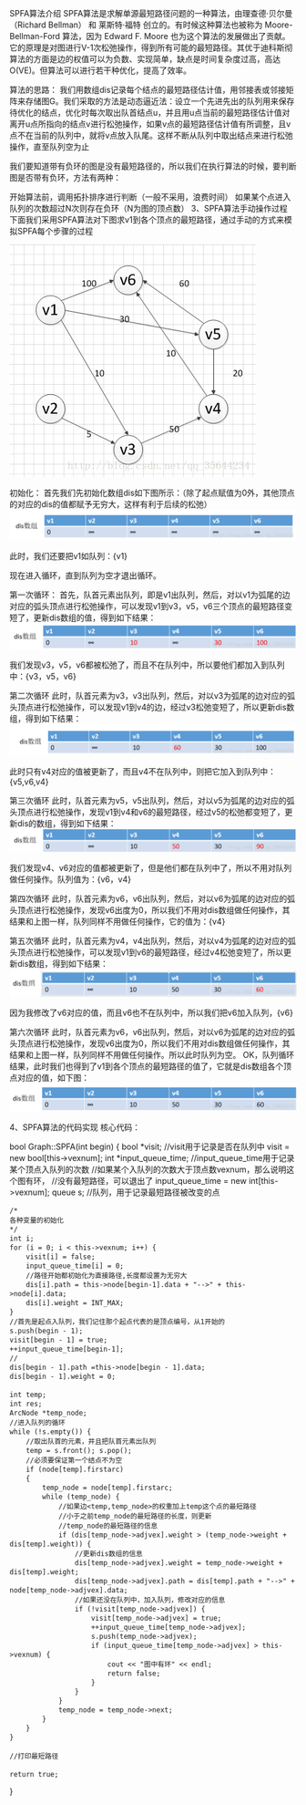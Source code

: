 SPFA算法介绍
SPFA算法是求解单源最短路径问题的一种算法，由理查德·贝尔曼（Richard Bellman） 和 莱斯特·福特 创立的。有时候这种算法也被称为 Moore-Bellman-Ford 算法，因为 Edward F. Moore 也为这个算法的发展做出了贡献。它的原理是对图进行V-1次松弛操作，得到所有可能的最短路径。其优于迪科斯彻算法的方面是边的权值可以为负数、实现简单，缺点是时间复杂度过高，高达 O(VE)。但算法可以进行若干种优化，提高了效率。

算法的思路：
我们用数组dis记录每个结点的最短路径估计值，用邻接表或邻接矩阵来存储图G。我们采取的方法是动态逼近法：设立一个先进先出的队列用来保存待优化的结点，优化时每次取出队首结点u，并且用u点当前的最短路径估计值对离开u点所指向的结点v进行松弛操作，如果v点的最短路径估计值有所调整，且v点不在当前的队列中，就将v点放入队尾。这样不断从队列中取出结点来进行松弛操作，直至队列空为止

我们要知道带有负环的图是没有最短路径的，所以我们在执行算法的时候，要判断图是否带有负环，方法有两种：

开始算法前，调用拓扑排序进行判断（一般不采用，浪费时间）
如果某个点进入队列的次数超过N次则存在负环（N为图的顶点数）
3、SPFA算法手动操作过程
下面我们采用SPFA算法对下图求v1到各个顶点的最短路径，通过手动的方式来模拟SPFA每个步骤的过程

![pic/1.png](pic/1.png)

初始化：
首先我们先初始化数组dis如下图所示：（除了起点赋值为0外，其他顶点的对应的dis的值都赋予无穷大，这样有利于后续的松弛）
![pic/2.png](pic/2.png)

此时，我们还要把v1如队列：{v1}

现在进入循环，直到队列为空才退出循环。

第一次循环：
首先，队首元素出队列，即是v1出队列，然后，对以v1为弧尾的边对应的弧头顶点进行松弛操作，可以发现v1到v3，v5，v6三个顶点的最短路径变短了，更新dis数组的值，得到如下结果：
![pic/3.png](pic/3.png)

我们发现v3，v5，v6都被松弛了，而且不在队列中，所以要他们都加入到队列中：{v3，v5，v6}

第二次循环
此时，队首元素为v3，v3出队列，然后，对以v3为弧尾的边对应的弧头顶点进行松弛操作，可以发现v1到v4的边，经过v3松弛变短了，所以更新dis数组，得到如下结果：
![pic/4.png](pic/4.png)

此时只有v4对应的值被更新了，而且v4不在队列中，则把它加入到队列中：{v5,v6,v4}

第三次循环
此时，队首元素为v5，v5出队列，然后，对以v5为弧尾的边对应的弧头顶点进行松弛操作，发现v1到v4和v6的最短路径，经过v5的松弛都变短了，更新dis的数组，得到如下结果：
![pic/5.png](pic/5.png)

我们发现v4、v6对应的值都被更新了，但是他们都在队列中了，所以不用对队列做任何操作。队列值为：{v6，v4}

第四次循环
此时，队首元素为v6，v6出队列，然后，对以v6为弧尾的边对应的弧头顶点进行松弛操作，发现v6出度为0，所以我们不用对dis数组做任何操作，其结果和上图一样，队列同样不用做任何操作，它的值为：{v4}

第五次循环
此时，队首元素为v4，v4出队列，然后，对以v4为弧尾的边对应的弧头顶点进行松弛操作，可以发现v1到v6的最短路径，经过v4松弛变短了，所以更新dis数组，得到如下结果：
![pic/6.png](pic/6.png)

因为我修改了v6对应的值，而且v6也不在队列中，所以我们把v6加入队列，{v6}

第六次循环
此时，队首元素为v6，v6出队列，然后，对以v6为弧尾的边对应的弧头顶点进行松弛操作，发现v6出度为0，所以我们不用对dis数组做任何操作，其结果和上图一样，队列同样不用做任何操作。所以此时队列为空。
OK，队列循环结果，此时我们也得到了v1到各个顶点的最短路径的值了，它就是dis数组各个顶点对应的值，如下图：
![pic/7.png](pic/7.png)


4、SPFA算法的代码实现
核心代码：

bool Graph::SPFA(int begin) {
    bool  *visit;
    //visit用于记录是否在队列中
    visit = new bool[this->vexnum];
    int *input_queue_time;
    //input_queue_time用于记录某个顶点入队列的次数
    //如果某个入队列的次数大于顶点数vexnum，那么说明这个图有环，
    //没有最短路径，可以退出了
    input_queue_time = new int[this->vexnum];
    queue<int> s;  //队列，用于记录最短路径被改变的点

    /*
    各种变量的初始化
    */
    int i;
    for (i = 0; i < this->vexnum; i++) {
        visit[i] = false;
        input_queue_time[i] = 0;
        //路径开始都初始化为直接路径,长度都设置为无穷大
        dis[i].path = this->node[begin-1].data + "-->" + this->node[i].data;
        dis[i].weight = INT_MAX;
    }
    //首先是起点入队列，我们记住那个起点代表的是顶点编号，从1开始的
    s.push(begin - 1); 
    visit[begin - 1] = true; 
    ++input_queue_time[begin-1];
    //
    dis[begin - 1].path =this->node[begin - 1].data;
    dis[begin - 1].weight = 0;

    int temp;
    int res;
    ArcNode *temp_node;
    //进入队列的循环
    while (!s.empty()) {
        //取出队首的元素，并且把队首元素出队列
        temp = s.front(); s.pop();
        //必须要保证第一个结点不为空
        if (node[temp].firstarc)
        {
            temp_node = node[temp].firstarc;
            while (temp_node) {
                //如果边<temp,temp_node>的权重加上temp这个点的最短路径
                //小于之前temp_node的最短路径的长度，则更新
                //temp_node的最短路径的信息
                if (dis[temp_node->adjvex].weight > (temp_node->weight + dis[temp].weight)) {
                    //更新dis数组的信息
                    dis[temp_node->adjvex].weight = temp_node->weight + dis[temp].weight;
                    dis[temp_node->adjvex].path = dis[temp].path + "-->" + node[temp_node->adjvex].data;
                    //如果还没在队列中，加入队列，修改对应的信息
                    if (!visit[temp_node->adjvex]) {
                        visit[temp_node->adjvex] = true;
                        ++input_queue_time[temp_node->adjvex];
                        s.push(temp_node->adjvex);
                        if (input_queue_time[temp_node->adjvex] > this->vexnum) {
                            cout << "图中有环" << endl;
                            return false;
                        }
                    }
                }
                temp_node = temp_node->next;
            }
        }   
    }

    //打印最短路径

    return true;
}


